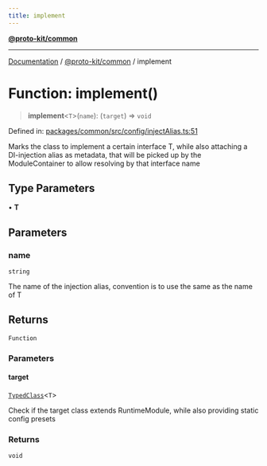 ```yaml
---
title: implement
---
```


[**@proto-kit/common**](../README.md)

***

[Documentation](../../../README.md) / [@proto-kit/common](../README.md) / implement

# Function: implement()

> **implement**\<`T`\>(`name`): (`target`) => `void`

Defined in: [packages/common/src/config/injectAlias.ts:51](https://github.com/proto-kit/framework/blob/b953c754e500c62f01fbbd6d09adfb2f5577269d/packages/common/src/config/injectAlias.ts#L51)

Marks the class to implement a certain interface T, while also attaching
a DI-injection alias as metadata, that will be picked up by the ModuleContainer
to allow resolving by that interface name

## Type Parameters

• **T**

## Parameters

### name

`string`

The name of the injection alias, convention is to use the same as the name of T

## Returns

`Function`

### Parameters

#### target

[`TypedClass`](../type-aliases/TypedClass.md)\<`T`\>

Check if the target class extends RuntimeModule, while
also providing static config presets

### Returns

`void`
